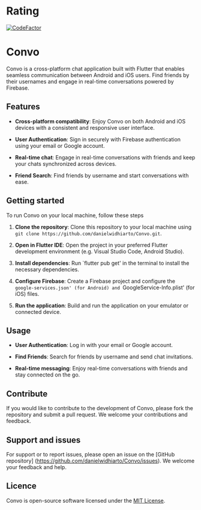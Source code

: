 # Rating

[![CodeFactor](https://www.codefactor.io/repository/github/danielwidhiarto/convo/badge)](https://www.codefactor.io/repository/github/danielwidhiarto/convo)

# Convo

Convo is a cross-platform chat application built with Flutter that enables seamless communication between Android and iOS users. Find friends by their usernames and engage in real-time conversations powered by Firebase.

## Features

- **Cross-platform compatibility**: Enjoy Convo on both Android and iOS devices with a consistent and responsive user interface.

- **User Authentication**: Sign in securely with Firebase authentication using your email or Google account.

- **Real-time chat**: Engage in real-time conversations with friends and keep your chats synchronized across devices.

- **Friend Search**: Find friends by username and start conversations with ease.

## Getting started

To run Convo on your local machine, follow these steps

1. **Clone the repository**: Clone this repository to your local machine using `git clone https://github.com/danielwidhiarto/Convo.git`.

2. **Open in Flutter IDE**: Open the project in your preferred Flutter development environment (e.g. Visual Studio Code, Android Studio).

3. **Install dependencies**: Run `flutter pub get' in the terminal to install the necessary dependencies.

4. **Configure Firebase**: Create a Firebase project and configure the `google-services.json' (for Android) and `GoogleService-Info.plist' (for iOS) files.

5. **Run the application**: Build and run the application on your emulator or connected device.

## Usage

- **User Authentication**: Log in with your email or Google account.

- **Find Friends**: Search for friends by username and send chat invitations.

- **Real-time messaging**: Enjoy real-time conversations with friends and stay connected on the go.

## Contribute

If you would like to contribute to the development of Convo, please fork the repository and submit a pull request. We welcome your contributions and feedback.

## Support and issues

For support or to report issues, please open an issue on the [GitHub repository] (https://github.com/danielwidhiarto/Convo/issues). We welcome your feedback and help.

## Licence

Convo is open-source software licensed under the [MIT License](LICENSE).

